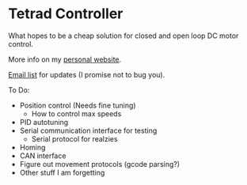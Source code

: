 # Tetrad Controller

What hopes to be a cheap solution for closed and open loop DC motor control. 

More info on my [personal website](http://www.dylanthrush.com/2017/04/13/adroit-motion-dc-motor-controller-v0-1/ "Click me :3").

[Email list](https://goo.gl/forms/3taDReKKCc0vywla2 "Click this too") for updates (I promise not to bug you). 

To Do:
- Position control (Needs fine tuning)
  - How to control max speeds
- PID autotuning  
- Serial communication interface for testing
  - Serial protocol for realzies
- Homing
- CAN interface
- Figure out movement protocols (gcode parsing?)
- Other stuff I am forgetting